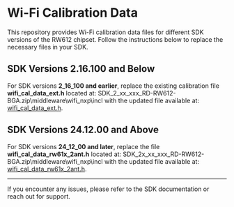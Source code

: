 # Wi-Fi Calibration Data

This repository provides Wi-Fi calibration data files for different SDK versions of the RW612 chipset. Follow the instructions below to replace the necessary files in your SDK.

## SDK Versions 2.16.100 and Below

For SDK versions **2_16_100 and earlier**, replace the existing calibration file **wifi_cal_data_ext.h** located at:
SDK_2_xx_xxx_RD-RW612-BGA.zip\middleware\wifi_nxp\incl with the updated file available at:  
[wifi_cal_data_ext.h](/MCUXpresso/IRIS-W1/sw_config/wifi_Calibration/2_16_100/wifi_cal_data_ext.h).

## SDK Versions 24.12.00 and Above

For SDK versions **24_12_00 and later**, replace the file **wifi_cal_data_rw61x_2ant.h** located at:
SDK_2x_xx_xxx_RD-RW612-BGA.zip\middleware\wifi_nxp\incl with the updated file available at:  
[wifi_cal_data_rw61x_2ant.h](/MCUXpresso/IRIS-W1/sw_config/wifi_Calibration/24_12_00/wifi_cal_data_rw61x_2ant.h).

---

If you encounter any issues, please refer to the SDK documentation or reach out for support.